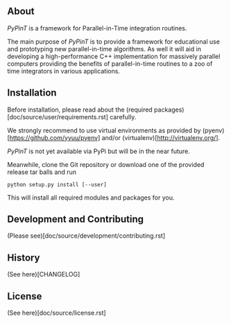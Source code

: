 ## About

*PyPinT* is a framework for Parallel-in-Time integration routines.

The main purpose of *PyPinT* is to provide a framework for educational use and prototyping new parallel-in-time
algorithms.
As well it will aid in developing a high-performance C++ implementation for massively parallel computers providing the
benefits of parallel-in-time routines to a zoo of time integrators in various applications.


## Installation

Before installation, please read about the (required packages)[doc/source/user/requirements.rst] carefully.

We strongly recommend to use virtual environments as provided by (pyenv)[https://github.com/yyuu/pyenv] and/or
(virtualenv)[http://virtualenv.org/].

*PyPinT* is not yet available via PyPi but will be in the near future.

Meanwhile, clone the Git repository or download one of the provided release tar balls and run

    python setup.py install [--user]

This will install all required modules and packages for you.


## Development and Contributing

(Please see)[doc/source/development/contributing.rst]


## History

(See here)[CHANGELOG]


## License

(See here)[doc/source/license.rst]
